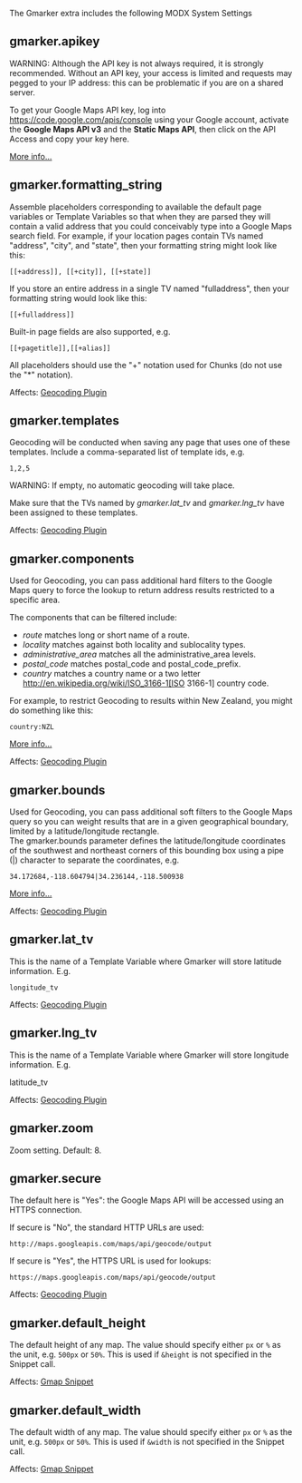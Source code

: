 The Gmarker extra includes the following MODX System Settings

## gmarker.apikey

WARNING: Although the API key is not always required, it is strongly recommended.  Without an API key, your access is limited and requests may pegged to your IP address: this can be problematic if you are on a shared server.

To get your Google Maps API key, log into https://code.google.com/apis/console using your Google account, activate the **Google Maps API v3** and the **Static Maps API**, then click on the API Access and copy your key here.  

[More info...](https://developers.google.com/maps/documentation/javascript/tutorial#api_key)


## gmarker.formatting_string

Assemble placeholders corresponding to available the default page variables or Template Variables so that when they are parsed they will contain a valid address that you could conceivably type into a Google Maps search field.  For example, if your location pages contain TVs named "address", "city", and "state", then your formatting string might look like this:

```
[[+address]], [[+city]], [[+state]]
```

If you store an entire address in a single TV named "fulladdress", then your formatting string would look like this:

```
[[+fulladdress]]
```

Built-in page fields are also supported, e.g.

```
[[+pagetitle]],[[+alias]]
```

All placeholders should use the "+" notation used for Chunks (do not use the "*" notation).

Affects: [Geocoding Plugin](Geocoding-Plugin.md)

## gmarker.templates

Geocoding will be conducted when saving any page that uses one of these templates.  Include a comma-separated list of template ids, e.g. 

    1,2,5

WARNING: If empty, no automatic geocoding will take place.  

Make sure that the TVs named by *gmarker.lat_tv* and *gmarker.lng_tv* have been assigned to these templates.

Affects: [Geocoding Plugin](Geocoding-Plugin.md)

## gmarker.components

Used for Geocoding, you can pass additional hard filters to the Google Maps query to force the lookup to return address results restricted to a specific area.

The components that can be filtered include:

* *route* matches long or short name of a route.
* *locality* matches against both locality and sublocality types.
* *administrative_area* matches all the administrative_area levels.
* *postal_code* matches postal_code and postal_code_prefix.
* *country* matches a country name or a two letter http://en.wikipedia.org/wiki/ISO_3166-1[ISO 3166-1] country code.

For example, to restrict Geocoding to results within New Zealand, you might do something like this:

````
country:NZL
````

[More info...](https://developers.google.com/maps/documentation/geocoding/#ComponentFiltering)

Affects: [Geocoding Plugin](Geocoding-Plugin.md)

## gmarker.bounds

Used for Geocoding, you can pass additional soft filters to the Google Maps query so you can weight results that are in a given geographical boundary, limited by a latitude/longitude rectangle.  
The gmarker.bounds parameter defines the latitude/longitude coordinates of the southwest and northeast corners of this bounding box using a pipe (|) character to separate the coordinates, e.g. 

```
34.172684,-118.604794|34.236144,-118.500938
```

[More info...](https://developers.google.com/maps/documentation/geocoding/index#Viewports)

Affects: [Geocoding Plugin](Geocoding-Plugin.md)

## gmarker.lat_tv

This is the name of a Template Variable where Gmarker will store latitude information. E.g.

```
longitude_tv
```

Affects: [Geocoding Plugin](Geocoding-Plugin.md)

## gmarker.lng_tv

This is the name of a Template Variable where Gmarker will store longitude information. E.g.

 latitude_tv

Affects: [Geocoding Plugin](Geocoding-Plugin.md)

## gmarker.zoom

Zoom setting.  Default: 8.

## gmarker.secure

The default here is "Yes": the Google Maps API will be accessed using an HTTPS connection.

If secure is "No", the standard HTTP URLs are used:

```
http://maps.googleapis.com/maps/api/geocode/output
```

If secure is "Yes", the HTTPS URL is used for lookups:

```
https://maps.googleapis.com/maps/api/geocode/output
```

Affects: [Geocoding Plugin](Geocoding-Plugin.md)


## gmarker.default_height

The default height of any map.  The value should specify either `px` or `%` as the unit, e.g. `500px` or `50%`.  This is used if `&height` is not specified in the Snippet call.

Affects: [Gmap Snippet](Gmap-Snippet.md)

## gmarker.default_width

The default width of any map.  The value should specify either `px` or `%` as the unit, e.g. `500px` or `50%`.  This is used if `&width` is not specified in the Snippet call.

Affects: [Gmap Snippet](Gmap-Snippet.md)